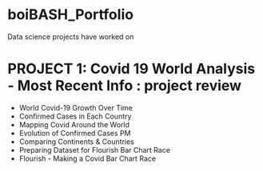 # boiBASH_Portfolio
Data science projects have worked on



# PROJECT 1: Covid 19 World Analysis - Most Recent Info  : project review
* World Covid-19 Growth Over Time
* Confirmed Cases in Each Country
* Mapping Covid Around the World
* Evolution of Confirmed Cases PM
* Comparing Continents & Countries
* Preparing Dataset for Flourish Bar Chart Race
* Flourish - Making a Covid Bar Chart Race

